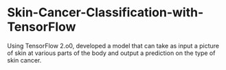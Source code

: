 # Skin-Cancer-Classification-with-TensorFlow
Using TensorFlow 2.o0, developed a model that can take as input a picture of skin at various parts of the body and output a prediction on the type of skin cancer.
